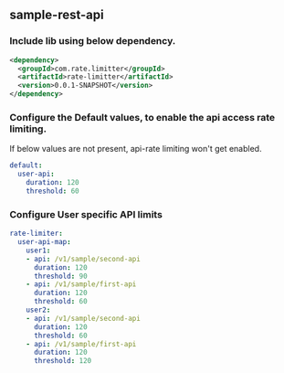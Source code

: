 ## sample-rest-api

### Include lib using below dependency.
```xml
<dependency>
  <groupId>com.rate.limitter</groupId>
  <artifactId>rate-limitter</artifactId>
  <version>0.0.1-SNAPSHOT</version>
</dependency>
```

### Configure the Default values, to enable the api access rate limiting.

If below values are not present, api-rate limiting won't get enabled.
```yml
default:
  user-api:
    duration: 120
    threshold: 60
```

### Configure User specific API limits
```yml
rate-limiter:
  user-api-map:
    user1:
    - api: /v1/sample/second-api
      duration: 120
      threshold: 90
    - api: /v1/sample/first-api
      duration: 120
      threshold: 60
    user2:
    - api: /v1/sample/second-api
      duration: 120
      threshold: 60
    - api: /v1/sample/first-api
      duration: 120
      threshold: 120
```
